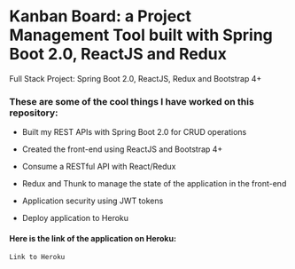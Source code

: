 # Kanban Board: a Project Management Tool built with Spring Boot 2.0, ReactJS and Redux

Full Stack Project: Spring Boot 2.0, ReactJS, Redux and Bootstrap 4+

### These are some of the cool things I have worked on this repository:

* Built my REST APIs with Spring Boot 2.0 for CRUD operations

* Created the front-end using ReactJS and Bootstrap 4+

* Consume a RESTful API with React/Redux

* Redux and Thunk to manage the state of the application in the front-end

* Application security using JWT tokens

* Deploy application to Heroku


#### Here is the link of the application on Heroku:

```
Link to Heroku
```

